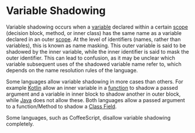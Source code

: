 # Variable Shadowing

Variable shadowing occurs when a [variable][concept-variables] declared within a certain [scope][concept-scope] (decision block, method, or inner class) has the same name as a variable declared in an outer [scope][concept-scope]. At the level of identifiers (names, rather than variables), this is known as name masking. This outer variable is said to be shadowed by the inner variable, while the inner identifier is said to mask the outer identifier. This can lead to confusion, as it may be unclear which variable subsequent uses of the shadowed variable name refer to, which depends on the name resolution rules of the language.

Some languages allow variable shadowing in more cases than others. For example [Kotlin][language-kotlin] allow an inner variable in a [function][concept-functions] to shadow a passed argument and a variable in inner block to shadow another in outer block, while [Java][language-java] does not allow these. Both languages allow a passed argument to a function/Method to shadow a [Class Field][concept-class-field].

Some languages, such as CoffeeScript, disallow variable shadowing completely.

[concept-class-field]: ./classes.md
[concept-functions]: ./functions.md
[concept-scope]: ./scope.md
[concept-variables]: ./variables.md
[language-kotlin]: ../../languages/kotlin/README.md
[language-java]: ../../languages/java/README.md
